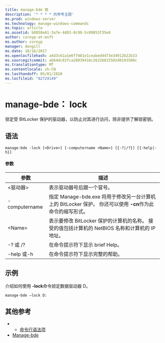 ```yaml
---
title: manage-bde 锁
description: '* * * * 的参考主题'
ms.prod: windows-server
ms.technology: manage-windows-commands
ms.topic: article
ms.assetid: b8858e61-3a7e-4d03-8c98-5c09853f35e8
author: coreyp-at-msft
ms.author: coreyp
manager: dongill
ms.date: 10/16/2017
ms.openlocfilehash: a4d3c61a1e6f7481e1ceabed4473e34912b22b33
ms.sourcegitcommit: ab64dc83fca28039416c26226815502d0193500c
ms.translationtype: MT
ms.contentlocale: zh-CN
ms.lasthandoff: 05/01/2020
ms.locfileid: "82724149"
---
```

# <a name="manage-bde-lock"></a>manage-bde： lock



锁定受 BitLocker 保护的驱动器，以防止对其进行访问，除非提供了解锁密钥。

## <a name="syntax"></a>语法

```
manage-bde -lock [<Drive>] [-computername <Name>] [{-?|/?}] [{-help|-h}]
```

#### <a name="parameters"></a>参数

|参数|描述|
|---------|-----------|
|\<驱动器>|表示驱动器号后跟一个冒号。|
|-computername|指定 Manage-bde.exe 将用于修改另一台计算机上的 BitLocker 保护。 你还可以使用 **-cn**作为此命令的缩写形式。|
|\<Name>|表示要修改 BitLocker 保护的计算机的名称。 接受的值包括计算机的 NetBIOS 名称和计算机的 IP 地址。|
|-? 或 /?|在命令提示符下显示 brief Help。|
|-help 或-h|在命令提示符下显示完整的帮助。|

## <a name="examples"></a>示例

介绍如何使用 **-lock**命令锁定数据驱动器 D。
```
manage-bde –lock D:
```

## <a name="additional-references"></a>其他参考

-   - [命令行语法项](command-line-syntax-key.md)
-   [Manage-bde](manage-bde.md)